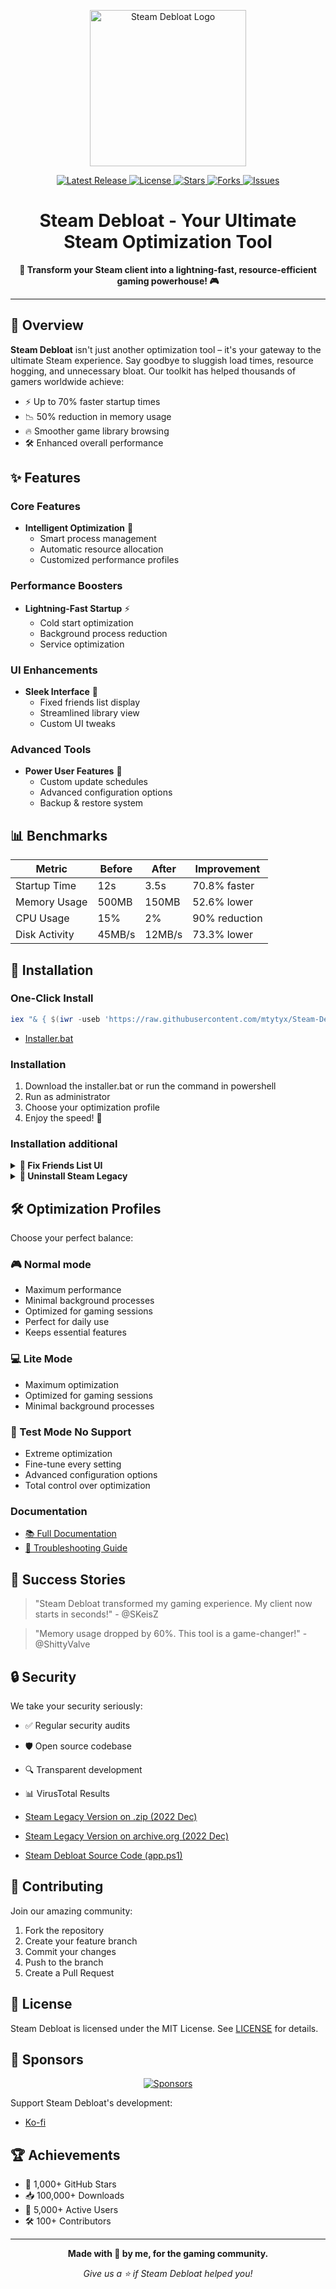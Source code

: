 <p align="center">
  <img src="https://raw.githubusercontent.com/mtytyx/Steam-Debloat/main/assets/logo.png" alt="Steam Debloat Logo" width="250"/>
</p>

<p align="center">
  <a href="https://github.com/mtytyx/Steam-Debloat/releases/latest">
    <img src="https://img.shields.io/github/v/release/mtytyx/Steam-Debloat?style=for-the-badge&logo=github&logoColor=white&labelColor=1F2937&color=4B5563" alt="Latest Release">
  </a>
  <a href="https://github.com/mtytyx/Steam-Debloat/blob/main/LICENSE">
    <img src="https://img.shields.io/github/license/mtytyx/Steam-Debloat?style=for-the-badge&logo=opensourceinitiative&logoColor=white&labelColor=1F2937&color=4B5563" alt="License">
  </a>
  <a href="https://github.com/mtytyx/Steam-Debloat/stargazers">
    <img src="https://img.shields.io/github/stars/mtytyx/Steam-Debloat?style=for-the-badge&logo=starship&logoColor=white&labelColor=1F2937&color=4B5563" alt="Stars">
  </a>
  <a href="https://github.com/mtytyx/Steam-Debloat/network/members">
    <img src="https://img.shields.io/github/forks/mtytyx/Steam-Debloat?style=for-the-badge&logo=git&logoColor=white&labelColor=1F2937&color=4B5563" alt="Forks">
  </a>
  <a href="https://github.com/mtytyx/Steam-Debloat/issues">
    <img src="https://img.shields.io/github/issues/mtytyx/Steam-Debloat?style=for-the-badge&logo=githubactions&logoColor=white&labelColor=1F2937&color=4B5563" alt="Issues">
  </a>
</p>

<h1 align="center">Steam Debloat - Your Ultimate Steam Optimization Tool</h1>

<p align="center">
  <strong>🚀 Transform your Steam client into a lightning-fast, resource-efficient gaming powerhouse! 🎮</strong>
</p>

---

## 🎯 Overview

**Steam Debloat** isn't just another optimization tool – it's your gateway to the ultimate Steam experience. Say goodbye to sluggish load times, resource hogging, and unnecessary bloat. Our toolkit has helped thousands of gamers worldwide achieve:

- ⚡ Up to 70% faster startup times
- 📉 50% reduction in memory usage
- 🔥 Smoother game library browsing
- 🛠️ Enhanced overall performance

## ✨ Features

### Core Features

- **Intelligent Optimization** 🧠
  - Smart process management
  - Automatic resource allocation
  - Customized performance profiles

### Performance Boosters

- **Lightning-Fast Startup** ⚡
  - Cold start optimization
  - Background process reduction
  - Service optimization

### UI Enhancements

- **Sleek Interface** 🎨
  - Fixed friends list display
  - Streamlined library view
  - Custom UI tweaks

### Advanced Tools

- **Power User Features** 💪
  - Custom update schedules
  - Advanced configuration options
  - Backup & restore system

## 📊 Benchmarks

| Metric        | Before | After  | Improvement   |
| ------------- | ------ | ------ | ------------- |
| Startup Time  | 12s    | 3.5s   | 70.8% faster  |
| Memory Usage  | 500MB  | 150MB  | 52.6% lower   |
| CPU Usage     | 15%    | 2%     | 90% reduction |
| Disk Activity | 45MB/s | 12MB/s | 73.3% lower   |

## 🚀 Installation

### One-Click Install

```powershell
iex "& { $(iwr -useb 'https://raw.githubusercontent.com/mtytyx/Steam-Debloat/main/script/app.ps1') }"
```

- [Installer.bat](https://github.com/mtytyx/Steam-Debloat/releases/download/v1.0.021/Installer.bat)

### Installation

1. Download the installer.bat or run the command in powershell
2. Run as administrator
3. Choose your optimization profile
4. Enjoy the speed! 🚀

### Installation additional

<details>
  <summary><b>👥 Fix Friends List UI</b></summary>

Banish those pesky friends list display issues!

1. [📥 Download QuickPatcher_Patch.zip](https://github.com/TiberiumFusion/FixedSteamFriendsUI/releases)
2. Extract and run `FixedSteamFriendsUI.exe`
3. Click "Install Patch" and you're done!
</details>
<details>
  <summary><b>🔄 Uninstall Steam Legacy</b></summary>

Want to revert? No problem!

[📥 Download Uninstall Script](https://github.com/mtytyx/Steam-Debloat/releases/download/v1.0.021/Uninstall-Steam-Legacy.bat)

Run as admin and follow the prompts.

</details>

## 🛠️ Optimization Profiles

Choose your perfect balance:

### 🎮 Normal mode

- Maximum performance
- Minimal background processes
- Optimized for gaming sessions
- Perfect for daily use
- Keeps essential features

### 💻 Lite Mode

- Maximum optimization
- Optimized for gaming sessions
- Minimal background processes

### 🔬 Test Mode **No Support**

- Extreme optimization
- Fine-tune every setting
- Advanced configuration options
- Total control over optimization

### Documentation

- [📚 Full Documentation](https://github.com/mtytyx/Steam-Debloat/blob/main/assets/wiki.md)
- [🔧 Troubleshooting Guide](https://github.com/mtytyx/Steam-Debloat/blob/main/assets/wiki.md)

## 🌟 Success Stories

> "Steam Debloat transformed my gaming experience. My client now starts in seconds!" - @SKeisZ

> "Memory usage dropped by 60%. This tool is a game-changer!" - @ShittyValve

## 🔒 Security

We take your security seriously:

- ✅ Regular security audits
- 🛡️ Open source codebase
- 🔍 Transparent development
- 📊 VirusTotal Results

- [Steam Legacy Version on .zip (2022 Dec)](https://www.virustotal.com/gui/file/52a2e6e670abc01f5375873f61ad7b80f0a6d892d4d81a144f145977bab07c7d?nocache=1)
- [Steam Legacy Version on archive.org (2022 Dec)](https://www.virustotal.com/gui/url/73d0c1e2bf9ca30701504a8ec1225502676b2f794d64d93c79945ba37b900051)
- [Steam Debloat Source Code (app.ps1)](https://www.virustotal.com/gui/file/efda4de8df6b082f53bbff59dc8cb14e4da9377259642c3f9c3b55714fe5b49b?nocache=1)

## 🤝 Contributing

Join our amazing community:

1. Fork the repository
2. Create your feature branch
3. Commit your changes
4. Push to the branch
5. Create a Pull Request

## 📜 License

Steam Debloat is licensed under the MIT License. See [LICENSE](LICENSE) for details.

## 💝 Sponsors

<p align="center">
  <a href="https://github.com/sponsors/mtytyx">
    <img src="https://img.shields.io/github/sponsors/mtytyx?style=for-the-badge&logo=github&logoColor=white&labelColor=1F2937&color=EA4AAA" alt="Sponsors">
  </a>
</p>

Support Steam Debloat's development:

- [Ko-fi](https://ko-fi.com/l1lkid)

## 🏆 Achievements

- 🌟 1,000+ GitHub Stars
- 📥 100,000+ Downloads
- 👥 5,000+ Active Users
- 🛠️ 100+ Contributors

---

<p align="center">
  <strong>Made with 💖 by me, for the gaming community.</strong>
</p>

<p align="center">
  <em>Give us a ⭐️ if Steam Debloat helped you!</em>
</p>
